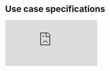 # Use case specifications

![UCS](https://github.com/Laimlobering/Proyectos-LIS-2023/Tercera_entrega/raw/Assets/UseCaseSpecifications.pdf)
